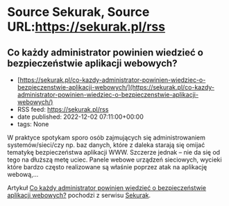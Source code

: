 # Source Sekurak, Source URL:https://sekurak.pl/rss

## Co każdy administrator powinien wiedzieć o bezpieczeństwie aplikacji webowych?
 - [https://sekurak.pl/co-kazdy-administrator-powinien-wiedziec-o-bezpieczenstwie-aplikacji-webowych/](https://sekurak.pl/co-kazdy-administrator-powinien-wiedziec-o-bezpieczenstwie-aplikacji-webowych/)
 - RSS feed: https://sekurak.pl/rss
 - date published: 2022-12-02 07:11:00+00:00
 - tags: None

<p>W praktyce spotykam sporo osób zajmujących się administrowaniem systemów/sieci/czy np. baz danych, które z daleka starają się omijać tematykę bezpieczeństwa aplikacji WWW. Szczerze jednak &#8211; nie da się od tego na dłuższą metę uciec. Panele webowe urządzeń sieciowych, wycieki które bardzo często realizowane są właśnie poprzez atak na aplikację webową,...</p>
<p>Artykuł <a href="https://sekurak.pl/co-kazdy-administrator-powinien-wiedziec-o-bezpieczenstwie-aplikacji-webowych/" rel="nofollow">Co każdy administrator powinien wiedzieć o bezpieczeństwie aplikacji webowych?</a> pochodzi z serwisu <a href="https://sekurak.pl" rel="nofollow">Sekurak</a>.</p>
